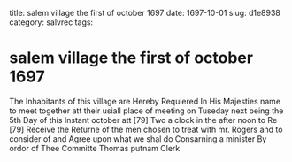title: salem village the first of october 1697
date: 1697-10-01
slug: d1e8938
category: salvrec
tags: 


<div markdown class="doc" id="d1e8938">


# salem village the first of october 1697

The Inhabitants of this village are Hereby Requiered In His Majesties name to meet together att their usiall place of meeting on Tuseday next being the 5th Day of this Instant october att [79] Two a clock in the after noon to Re [79] Receive the Returne of the men chosen to treat with mr. Rogers and to consider of and Agree upon what we shal do Consarning a minister By ordor of Thee Committe Thomas putnam Clerk
</div>